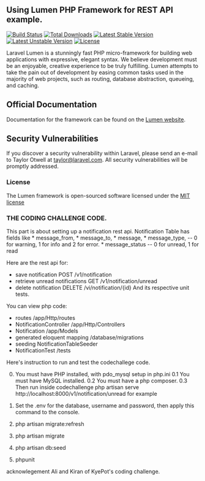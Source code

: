 ## Using Lumen PHP Framework for REST API example.

[![Build Status](https://travis-ci.org/laravel/lumen-framework.svg)](https://travis-ci.org/laravel/lumen-framework)
[![Total Downloads](https://poser.pugx.org/laravel/lumen-framework/d/total.svg)](https://packagist.org/packages/laravel/lumen-framework)
[![Latest Stable Version](https://poser.pugx.org/laravel/lumen-framework/v/stable.svg)](https://packagist.org/packages/laravel/lumen-framework)
[![Latest Unstable Version](https://poser.pugx.org/laravel/lumen-framework/v/unstable.svg)](https://packagist.org/packages/laravel/lumen-framework)
[![License](https://poser.pugx.org/laravel/lumen-framework/license.svg)](https://packagist.org/packages/laravel/lumen-framework)

Laravel Lumen is a stunningly fast PHP micro-framework for building web applications with expressive, elegant syntax. We believe development must be an enjoyable, creative experience to be truly fulfilling. Lumen attempts to take the pain out of development by easing common tasks used in the majority of web projects, such as routing, database abstraction, queueing, and caching.

## Official Documentation

Documentation for the framework can be found on the [Lumen website](http://lumen.laravel.com/docs).

## Security Vulnerabilities

If you discover a security vulnerability within Laravel, please send an e-mail to Taylor Otwell at taylor@laravel.com. All security vulnerabilities will be promptly addressed.

### License

The Lumen framework is open-sourced software licensed under the [MIT license](http://opensource.org/licenses/MIT)

### THE CODING CHALLENGE CODE.
This part is about setting up a notification rest api.
  Notification Table has fields like 
    * message_from, 
    * message_to, 
    * message, 
    * message_type, -- 0 for warning, 1 for info and 2 for error.
    * message_status -- 0 for unread, 1 for read
    
  
Here are the rest api for:
  * save notification               POST   /v1/notification
  * retrieve unread notifications   GET    /v1/notification/unread
  * delete notification             DELETE /vi/notification/{id}
And its respective unit tests.

You can view php code:
  * routes  /app/Http/routes
  * NotificationController /app/Http/Controllers
  * Notification /app/Models
  * generated eloquent mapping /database/migrations
  * seeding NotificationTableSeeder
  * NotificationTest /tests

Here's instruction to run and test the codechallege code. 

0. You must have PHP installed, with pdo_mysql setup in php.ini
  0.1 You must have MySQL installed.
  0.2 You must have a php composer.
  0.3 Then run inside codechallenge php artisan serve
        http://localhost:8000/v1/notification/unread for example
  
1. Set the .env for the database, username and password, then apply this command to the console.
2. php artisan migrate:refresh
3. php artisan migrate
4. php artisan db:seed
5. phpunit

acknowlegement Ali and Kiran of KyePot's coding challenge.


